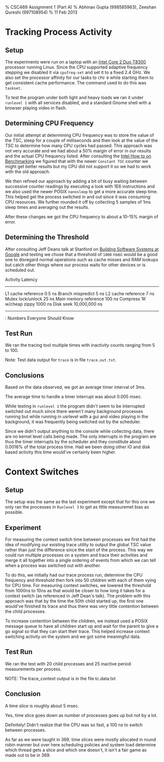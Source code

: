 % CSC469 Assignment 1 (Part A)
% Abhinav Gupta (998585963), Zeeshan Qureshi (997108954)
% 11 Feb 2013

<!-- vim:set spell tw=72: -->

Tracking Process Activity
=========================

Setup
-----

The experiments were run on a laptop with an [Intel Core 2 Duo T8300][]
processor running Linux. Since the CPU supported adaptive frequency stepping
we disabled it via `cpufreq-set` and set it to a fixed 2.4 GHz. We also set
the processor affinity for our tasks to `CPU 0` while starting them to get
consistent cache performance. The command used to do this was `taskset`.

To test the program under both light and heavy loads we ran it under
`runlevel 1` with all services disabled, and a standard Gnome shell with
a browser playing video in flash.

[Intel Core 2 Duo T8300]: http://ark.intel.com/products/33099/Intel-Core2-Duo-Processor-T8300-3M-Cache-2_40-GHz-800-MHz-FSB

Determining CPU Frequency
-------------------------

Our initial attempt at determining CPU frequency was to store the value of
the TSC, sleep for a couple of milliseconds and then look at the value of the
TSC to determine how many CPU cycles had passed. This approach was not very
accurate and we had about a 50% margin of error in our results and the actual
CPU frequency listed. After consulting the [Intel How to on Benchmarking][] we
figured that with the newer `Constant TSC` counter we might get better results
but my CPU did not support it so we had to work with the old approach.

We then refined our approach by adding a bit of busy waiting between successive
counter readings by executing a look with 1E6 instructions and we also used
the newer POSIX `nanosleep` to get a more accurate sleep time. This helped
get the process switched in and out since it was consuming CPU resources. We
further rounded it off by collecting 5 samples of 1ms sleep times and averaging
out the results.

After these changes we got the CPU frequency to about a 10-15% margin of
error.

Determining the Threshold
-------------------------

After consulting Jeff Deans talk at Stanford on [Building Software Systems at
Google][] and testing we chose that a threshold of `1000` nsec would be a good
one to disregard normal operations such as cache misses and RAM lookups but
catch other things where our process waits for other devices or is scheduled
out.

 Activity                             Latency
 ---------------------------  ---------------
 L1 cache reference                    0.5 ns
 Branch mispredict                       5 ns
 L2 cache reference                      7 ns
 Mutex lock/unlock                      25 ns
 Main memory reference                 100 ns
 Compress 1K w/cheap zippy            1000 ns
 Disk seek                      10,000,000 ns
 ---------------------------  ---------------
         
 : Numbers Everyone Should Know

[Intel How to on Benchmarking]: http://download.intel.com/embedded/software/IA/324264.pdf
[Building Software Systems at Google]: http://static.googleusercontent.com/external_content/untrusted_dlcp/research.google.com/en//people/jeff/Stanford-DL-Nov-2010.pdf

Test Run
---------

We ran the tracing tool multiple times with inactivity counts ranging
from 5 to 100.

Note: Test data output for `trace` is in file `trace.out.txt`.

Conclusions
-----------

Based on the data observed, we got an average timer interval of 3ms.

The average time to handle a timer interrupt was about 0.005 msec.

While testing in `runlevel 1` the program didn't seem to be interrupted
switched out much since there weren't many background processes running
but while running in usrlevel with a gui and video playing in the
background, it was frequently being switched out by the scheduler.

Since we didn't output anything to the console while collecting data,
there are no kernel level calls being made. The only interrupts in the
program are thus the timer interrupts by the scheduler and they
constitute about 0.0016% of the total process time. Had we been doing
other IO and disk based activity this time would've certainly been
higher.

Context Switches
================

Setup
-----

The setup was the same as the last experiment except that for this one
we only ran the processes in `Runlevel 3` to get as little measuremet
bias as possible.

Experiment
-----------------

For measuring the context switch time between processes we first had the idea
of modifying our existing trace utility to output the global TSC value rather
than just the difference since the start of the process. This way we could
run multiple processes on a system and trace their activities and merge it
all together into a single ordering of events from which we can tell when
a process was switched out with another.

To do this, we initially had our trace process run, determine the CPU
frequency and threshold then fork into 50 children with each of them
vying for CPU time. For measuring context switches, we lowered the
threshold from 1000ns to 10ns as that would be closer to how long it
takes for a context switch (as referenced in Jeff Dean's talk). The problem
with this approach was that by the time the 50th child started up, the first
one would've finished its trace and thus there was very little contention 
between the child processes.

To increase contention between the children, we instead used a POSIX message
queue to have all children start up and wait for the parent to give a go 
signal so that they can start their trace. This helped increase context
switching activity on the system and we got some meaningful data.


Test Run
--------

We ran the test with 20 child processes and 25 inactive period 
measurements per process.

NOTE: The trace_context output is in the file tc.data.txt

Conclusion
----------

A time slice is roughly about 5 msec.

Yes, time slice goes down as number of processes goes up but not by a lot.

Definitely! Didn't realize that the CPU was so fast, a 100 ns to switch
between processes.

As far as we were taught in 369, time slices were mostly allocated in round
robin manner but over here scheduling policies and system load determine
which thread gets a slice and which one doesn't, it isn't a fair game as
made out to be in 369.
